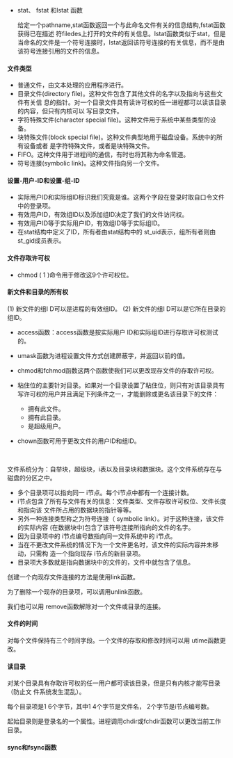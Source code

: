 * stat、 fstat 和lstat 函数

  给定一个pathname,stat函数返回一个与此命名文件有关的信息结构,fstat函数获得已在描述
  符filedes上打开的文件的有关信息。lstat函数类似于stat，但是当命名的文件是一个符号连接时，lstat返回该符号连接的有关信息，而不是由该符号连接引用的文件的信息。

#### 文件类型

* 普通文件，由文本处理的应用程序进行。
* 目录文件(directory file)。这种文件包含了其他文件的名字以及指向与这些文件有关信
  息的指针。对一个目录文件具有读许可权的任一进程都可以读该目录的内容，但只有内核可以
  写目录文件。
* 字符特殊文件(character special file)。这种文件用于系统中某些类型的设备。
* 块特殊文件(block special file)。这种文件典型地用于磁盘设备。系统中的所有设备或者
  是字符特殊文件，或者是块特殊文件。
* FIFO。这种文件用于进程间的通信，有时也将其称为命名管道。
* 符号连接(symbolic link)。这种文件指向另一个文件。 

#### 设置-用户-ID和设置-组-ID

* 实际用户ID和实际组ID标识我们究竟是谁。这两个字段在登录时取自口令文件中的登录项。
* 有效用户ID，有效组ID以及添加组ID决定了我们的文件访问权。
* 有效用户ID等于实际用户ID，有效组ID等于实际组ID。
* 在stat结构中定义了ID，所有者由stat结构中的 st_uid表示，组所有者则由st_gid成员表示。

#### 文件存取许可权

*  chmod ( 1 )命令用于修改这9个许可权位。

#### 新文件和目录的所有权

(1) 新文件的组I D可以是进程的有效组ID。
(2) 新文件的组I D可以是它所在目录的组ID。

* access函数：access函数是按实际用户 ID和实际组ID进行存取许可权测试的。

* umask函数为进程设置文件方式创建屏蔽字，并返回以前的值。 

* chmod和fchmod函数这两个函数使我们可以更改现存文件的存取许可权。

* 粘住位的主要针对目录。如果对一个目录设置了粘住位，则只有对该目录具有写许可权的用户并且满足下列条件之一，才能删除或更名该目录下的文件：
  * 拥有此文件。
  * 拥有此目录。
  * 是超级用户。

* chown函数可用于更改文件的用户ID和组ID。

  ​

文件系统分为：自举块，超级块，i表以及目录块和数据块。这个文件系统存在与磁盘的分区之中。

* 多个目录项可以指向同一 i节点。每个i节点中都有一个连接计数。
* i节点包含了所有与文件有关的信息：文件类型、文件存取许可权位、文件长度和指向该
  文件所占用的数据块的指针等等。
* 另外一种连接类型称之为符号连接（ symbolic link）。对于这种连接，该文件的实际内容
  (在数据块中)包含了该符号连接所指向的文件的名字。
* 因为目录项中的 i节点编号数指向同一文件系统中的 i节点。
* 当在不更改文件系统的情况下为一个文件更名时，该文件的实际内容并未移动，只需构
  造一个指向现存 i节点的新目录项。
* 目录项大多数就是指向数据块中的文件的，文件中就包含了信息。



创建一个向现存文件连接的方法是使用link函数。

为了删除一个现存的目录项，可以调用unlink函数。

我们也可以用 remove函数解除对一个文件或目录的连接。

#### 文件的时间

对每个文件保持有三个时间字段。一个文件的存取和修改时间可以用 utime函数更改。

#### 读目录

对某个目录具有存取许可权的任一用户都可读该目录，但是只有内核才能写目录（防止文
件系统发生混乱）。

每个目录项是1 6个字节，其中1 4个字节是文件名， 2个字节是i节点编号数。

起始目录则是登录名的一个属性。进程调用chdir或fchdir函数可以更改当前工作目录。

#### sync和fsync函数

